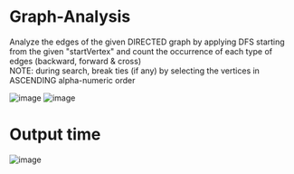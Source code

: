 # Graph-Analysis
Analyze the edges of the given DIRECTED graph by applying DFS starting from the given "startVertex" and count the occurrence of each type of edges (backward, forward & cross)   
    NOTE: during search, break ties (if any) by selecting the vertices in ASCENDING alpha-numeric order

![image](https://user-images.githubusercontent.com/83876261/233844841-cdfad16d-ae39-48e9-b6b4-3069687b4729.png)
![image](https://user-images.githubusercontent.com/83876261/233844742-9c9f6c3a-96a4-442f-bf8b-836f78338827.png)

# Output time
![image](https://user-images.githubusercontent.com/83876261/235367117-f9068915-5d96-4147-b4dd-01687fbd35a9.png)
